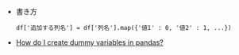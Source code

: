 * 書き方
   ```
   df['追加する列名'] = df['列名'].map({'値1' : 0, '値2' : 1, ...})
   ```
* [How do I create dummy variables in pandas?](https://youtu.be/0s_1IsROgDc)
